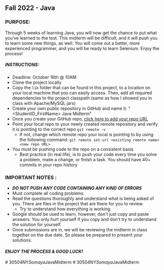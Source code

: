 ## Fall 2022 - Java


### PURPOSE:
Through 5 weeks of learning Java, you will now get the chance to put what you've learned to the test. This midterm will 
be difficult, and it will push you to learn some new things, as well. You will come out a better, more experienced
programmer, and you will be ready to learn Selenium. Enjoy the process!

##### INSTRUCTIONS:
- Deadline: October 16th @ 10AM
- Clone the project locally
- Copy the `lib` folder that can be found in this project, to a location on your local machine that you can easily access.
Then, add all required dependencies to the project classpath (same as how I showed you in class with Apache/MySQL jars)
- Create your own public repository in GitHub and name it: "<StudentID_FirstName> Java Midterm"
- Once you create your GitHub repo, [click here to add your repo URL](https://docs.google.com/spreadsheets/d/1G4MIoVKm72f0rt6OHWfEvDvpqn1pMiSrtGB_40LgheE/edit?usp=sharing)
- Point your local repo to your newly created remote repository and verify it is pointing to the correct repo 
`git remote -v` 
  - If not, change which remote repo your local is pointing to by using the following command: 
`git remote set-url <existing remote name> <new repo URL>`
- You must be pushing code to the repo on a consistent basis
  - Best practice (in real life), is to push your code every time you solve a problem, make a change, or finish a task.
  You should have 40+ commits in your repo history


### IMPORTANT NOTES :
- ***DO NOT PUSH ANY CODE CONTAINING ANY KIND OF ERRORS***
- Must complete all coding problems.
- Read the questions thoroughly and understand what is being asked of you. There are files in the project that are there for you to review. 
  - Try to understand how everything is working.
- Google should be used to learn, however, don't just copy and paste answers. You only hurt yourself if you copy and don't try
to understand the solution for yourself. 
- Once submissions are in, we will be reviewing the midterm in class together on the due date. So please be prepared to 
present your solutions.


#### ***ENJOY THE PROCESS & GOOD LUCK!***
#   3 0 5 0 4 N Y _ S o m a y a _ J a v a M i d t e r m  
 #   3 0 5 0 4 N Y _ S o m a y a _ J a v a M i d t e r m  
 